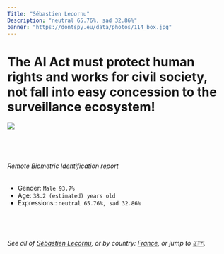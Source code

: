 ```yaml
---
Title: "Sébastien Lecornu"
Description: "neutral 65.76%, sad 32.86%"
banner: "https://dontspy.eu/data/photos/114_box.jpg"
---
```


# The AI Act must protect human rights and works for civil society, not fall into easy concession to the surveillance ecosystem!

<link rel="stylesheet" type="text/css" href="/css/blog.css" />

<div class="is-fake" hidden>

_This is a **fake picture**_, we collect these anyway [because the AI Act](why-deepfake) negotiation moves in a way that would create more mess in our lives! for a longer explanation, read [The Dual Threat: How Losing the Biometric Battle Fuels Deepfake Proliferation](/blog/the-dual-threat-how-losing-the-biometric-battle-fuels-deepfake-proliferation/)

</div>

<!-- <img src="https://dontspy.eu/data/photos/54_box.jpg" /> -->
<img src="https://dontspy.eu/data/photos/114_box.jpg" />

## <br>

###### Remote Biometric Identification report

* <span class="label">Gender:</span> `Male 93.7%`
* <span class="label">Age:</span> `38.2 (estimated) years old`
* <span class="label">Expressions::</span> `neutral 65.76%, sad 32.86%`

## <br>

###### See all of [Sébastien Lecornu](/policymaker#S%C3%A9bastien%20Lecornu), or by country: [France](/country#France), or jump to [🇱🇹](/x/224).

## <br>